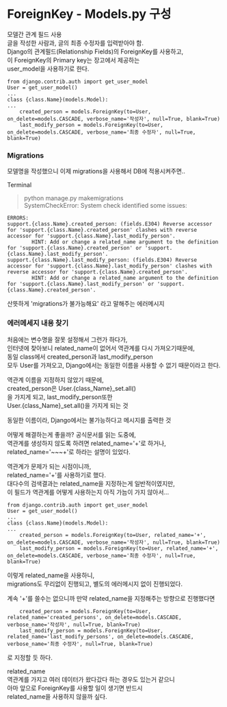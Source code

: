 # ForeignKey - Models.py 구성

모델간 관계 필드 사용  
글을 작성한 사람과, 글의 최종 수정자를 입력받아야 함.  
Django의 관계필드(Relationship Fields)의 ForeignKey를 사용하고,  
이 ForeignKey의 Primary key는 장고에서 제공하는  
user_model을 사용하기로 한다.
```
from django.contrib.auth import get_user_model
User = get_user_model()
...
class {class.Name}(models.Model):
...
	created_person = models.ForeignKey(to=User, on_delete=models.CASCADE, verbose_name='작성자', null=True, blank=True)
	last_modify_person = models.ForeignKey(to=User, on_delete=models.CASCADE, verbose_name='최종 수정자', null=True, blank=True)
```
### Migrations
모델명을 작성했으니 이제 migrations을 사용해서 DB에 적용시켜주면..

Terminal
> python manage.py makemigrations  
> SystemCheckError: System check identified some issues:

```
ERRORS:
support.{class.Name}.created_person: (fields.E304) Reverse accessor for 'support.{class.Name}.created_person' clashes with reverse accessor for 'support.{class.Name}.last_modify_person'.
        HINT: Add or change a related_name argument to the definition for 'support.{class.Name}.created_person' or 'support.{class.Name}.last_modify_person'.
support.{class.Name}.last_modify_person: (fields.E304) Reverse accessor for 'support.{class.Name}.last_modify_person' clashes with reverse accessor for 'support.{class.Name}.created_person'.
        HINT: Add or change a related_name argument to the definition for 'support.{class.Name}.last_modify_person' or 'support.{class.Name}.created_person'.
```
산뜻하게 'migrations가 불가능해요' 라고 말해주는 에러메시지

### 에러메세지 내용 찾기  
처음에는 변수명을 잘못 설정해서 그런가 하다가,  
인터넷에 찾아보니 related_name이 없어서 역관계를 다시 가져오기때문에,  
동일 class에서 created_person과 last_modify_person  
모두 User를 가져오고, Django에서는 동일한 이름을 사용할 수 없기 때문이라고 한다.  

역관계 이름을 지정하지 않았기 때문에,   
created_person은 User.{class_Name}_set.all()  
을 가지게 되고, last_modify_person또한  
User.{class_Name}_set.all()을 가지게 되는 것

동일한 이름이라, Django에서는 불가능하다고 메시지를 출력한 것

어떻게 해결하는게 좋을까?
공식문서를 읽는 도중에,   
역관계를 생성하지 않도록 하려면 related_name='+'로 하거나,   
related_name='~~~+'로 하라는 설명이 있었다.

역관계가 문제가 되는 시점이니까,  
related_name='+'를 사용하기로 했다.  
대다수의 검색결과는 related_name을 지정하는게 일반적이였지만,  
이 필드가 역관계를 어떻게 사용하는지 아직 가늠이 가지 않아서...
```
from django.contrib.auth import get_user_model
User = get_user_model()
...
class {class.Name}(models.Model):
...
	created_person = models.ForeignKey(to=User, related_name='+', on_delete=models.CASCADE, verbose_name='작성자', null=True, blank=True)
	last_modify_person = models.ForeignKey(to=User, related_name='+', on_delete=models.CASCADE, verbose_name='최종 수정자', null=True, blank=True)
```
이렇게 related_name을 사용하니,  
migrations도 무리없이 진행되고, 별도의 에러메시지 없이 진행되었다.

계속 '+'를 쓸수는 없으니까
만약 related_name을 지정해주는 방향으로 진행했다면
```
	created_person = models.ForeignKey(to=User, related_name='created_persons', on_delete=models.CASCADE, verbose_name='작성자', null=True, blank=True)
	last_modify_person = models.ForeignKey(to=User, related_name='last_modify_persons', on_delete=models.CASCADE, verbose_name='최종 수정자', null=True, blank=True)
```
로 지정할 듯 하다.

related_name    
역관계를 가지고 여러 데이터가 왔다갔다 하는 경우도 있는거 같으니  
아마 앞으로 ForeignKey를 사용할 일이 생기면 반드시  
related_name을 사용하지 않을까 싶다.
